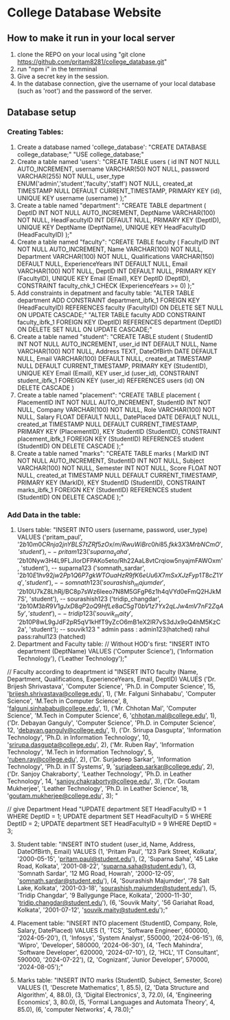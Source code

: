# College Database Website
## How to make it run in your local server
1. clone the REPO on your local using "git clone https://github.com/pritam8281/college_database.git"
2. run "npm i" in the termminal
3. Give a secret key in the session.
4. In the database connection, give the username of your local database (such as 'root') and the password of the server.
   
## Database setup
### Creating Tables:
1. Create a database named 'college_database': 
    "CREATE DATABASE college_database;"
      "USE college_database;"
2. Create a table named 'users': 
     "CREATE TABLE users (
      id INT NOT NULL AUTO_INCREMENT,
      username VARCHAR(50) NOT NULL,
      password VARCHAR(255) NOT NULL,
      user_type ENUM('admin','student','faculty','staff') NOT NULL,
      created_at TIMESTAMP NULL DEFAULT CURRENT_TIMESTAMP,
      PRIMARY KEY (id),
      UNIQUE KEY username (username) 
    );"
3. Create a table named "department": 
   "CREATE TABLE department (
  DeptID INT NOT NULL AUTO_INCREMENT,
  DeptName VARCHAR(100) NOT NULL,
  HeadFacultyID INT DEFAULT NULL,
  PRIMARY KEY (DeptID),
  UNIQUE KEY DeptName (DeptName),
  UNIQUE KEY HeadFacultyID (HeadFacultyID)
);"
4. Create a table named "faculty": 
   "CREATE TABLE faculty (
  FacultyID INT NOT NULL AUTO_INCREMENT,
  Name VARCHAR(100) NOT NULL,
  Department VARCHAR(100) NOT NULL,
  Qualifications VARCHAR(150) DEFAULT NULL,
  ExperienceYears INT DEFAULT NULL,
  Email VARCHAR(100) NOT NULL,
  DeptID INT DEFAULT NULL,
  PRIMARY KEY (FacultyID),
  UNIQUE KEY Email (Email),
  KEY DeptID (DeptID),
  CONSTRAINT faculty_chk_1 CHECK (ExperienceYears >= 0)
);"
5. Add constraints in depatment and faculty table: 
   "ALTER TABLE department
ADD CONSTRAINT department_ibfk_1
FOREIGN KEY (HeadFacultyID) REFERENCES faculty (FacultyID)
ON DELETE SET NULL
ON UPDATE CASCADE;"
   "ALTER TABLE faculty
ADD CONSTRAINT faculty_ibfk_1
FOREIGN KEY (DeptID) REFERENCES department (DeptID)
ON DELETE SET NULL
ON UPDATE CASCADE;"
6. Create a table named "student": 
   "CREATE TABLE student (
  StudentID INT NOT NULL AUTO_INCREMENT,
  user_id INT DEFAULT NULL,
  Name VARCHAR(100) NOT NULL,
  Address TEXT,
  DateOfBirth DATE DEFAULT NULL,
  Email VARCHAR(100) DEFAULT NULL,
  created_at TIMESTAMP NULL DEFAULT CURRENT_TIMESTAMP,
  PRIMARY KEY (StudentID),
  UNIQUE KEY Email (Email),
  KEY user_id (user_id),
  CONSTRAINT student_ibfk_1 FOREIGN KEY (user_id) REFERENCES users (id)
    ON DELETE CASCADE
)
7. Create a table named "placement":
   "CREATE TABLE placement (
  PlacementID INT NOT NULL AUTO_INCREMENT,
  StudentID INT NOT NULL,
  Company VARCHAR(100) NOT NULL,
  Role VARCHAR(100) NOT NULL,
  Salary FLOAT DEFAULT NULL,
  DatePlaced DATE DEFAULT NULL,
  created_at TIMESTAMP NULL DEFAULT CURRENT_TIMESTAMP,
  PRIMARY KEY (PlacementID),
  KEY StudentID (StudentID),
  CONSTRAINT placement_ibfk_1 FOREIGN KEY (StudentID) REFERENCES student (StudentID)
    ON DELETE CASCADE
);"
8. Create a table named "marks":
   "CREATE TABLE marks (
  MarkID INT NOT NULL AUTO_INCREMENT,
  StudentID INT NOT NULL,
  Subject VARCHAR(100) NOT NULL,
  Semester INT NOT NULL,
  Score FLOAT NOT NULL,
  created_at TIMESTAMP NULL DEFAULT CURRENT_TIMESTAMP,
  PRIMARY KEY (MarkID),
  KEY StudentID (StudentID),
  CONSTRAINT marks_ibfk_1 FOREIGN KEY (StudentID) REFERENCES student (StudentID)
    ON DELETE CASCADE
);"

### Add Data in the table:

1. Users table:
   "INSERT INTO users (username, password, user_type)
VALUES
('pritam_paul', '$2b$10$m0CRnja2jnYBLS7tZRf5zOx/m/RwuWiBrc0hi85.fkk3X3MrbNCmO', 'student'),  -- pritam123
('suparna_saha', '$2b$10$Nyw3H4L9FLJIorDFPAKo5eto/Rh22AaL8vtCrqiow5nyajmFAWOxm', 'student'), -- suparna123
('somnath_sardar', '$2b$10$E1hv92jw2Pp1Q6P7gkWTOuaHzR9fK6eUu6X7mSxXJzFyp1T8cZ1Yq', 'student'), -- somnath123
('sourashish_majumder', '$2b$10$U7kZ8LhRj/BC8p7sWz6Ieeo7N8M5GFgP6z1h4qVYd0eFmQ2HJkM7S', 'student'), -- sourashish123
('tridip_changdar', '$2b$10$M3bR9V1gJxD8qP2oQ9HfLe8aC5gT0bV1z7Yx2qLJw4mV7nF2ZqA5y', 'student'), -- tridip123
('souvik_maity', '$2b$10$P8wL9gJdF2pR5qV1kHfT9yZcO6mB1eX2lR7vS3dJx9oQ4hM5KzC2a', 'student'); -- souvik123 
" 
admin pass : admin123(hatched)
rahul pass:rahul123 (hatched)
2. Department and Faculty table:
   // Without HOD's first: 
   "INSERT INTO department (DeptName)
VALUES
('Computer Science'),
('Information Technology'),
('Leather Technology');"

// Faculty according to deaprtment id
   "INSERT INTO faculty (Name, Department, Qualifications, ExperienceYears, Email, DeptID)
VALUES
('Dr. Brijesh Shrivastava', 'Computer Science', 'Ph.D. in Computer Science', 15, 'brijesh.shrivastava@college.edu', 1),
('Mr. Falguni Sinhababu', 'Computer Science', 'M.Tech in Computer Science', 8, 'falguni.sinhababu@college.edu', 1),
('Mr. Chhotan Mal', 'Computer Science', 'M.Tech in Computer Science', 6, 'chhotan.mal@college.edu', 1),
('Dr. Debayan Ganguly', 'Computer Science', 'Ph.D. in Computer Science', 12, 'debayan.ganguly@college.edu', 1),
('Dr. Srirupa Dasgupta', 'Information Technology', 'Ph.D. in Information Technology', 10, 'srirupa.dasgupta@college.edu', 2),
('Mr. Ruben Ray', 'Information Technology', 'M.Tech in Information Technology', 5, 'ruben.ray@college.edu', 2),
('Dr. Surjadeep Sarkar', 'Information Technology', 'Ph.D. in IT Systems', 9, 'surjadeep.sarkar@college.edu', 2),
('Dr. Sanjoy Chakraborty', 'Leather Technology', 'Ph.D. in Leather Technology', 14, 'sanjoy.chakraborty@college.edu', 3),
('Dr. Goutam Mukherjee', 'Leather Technology', 'Ph.D. in Leather Science', 18, 'goutam.mukherjee@college.edu', 3); "

// give Department Head 
"UPDATE department SET HeadFacultyID = 1 WHERE DeptID = 1; 
UPDATE department SET HeadFacultyID = 5 WHERE DeptID = 2;
UPDATE department SET HeadFacultyID = 9 WHERE DeptID = 3; 

3. Student table:
   "INSERT INTO student (user_id, Name, Address, DateOfBirth, Email)
VALUES
(1, 'Pritam Paul', '123 Park Street, Kolkata', '2000-05-15', 'pritam.paul@student.edu'),
(2, 'Suparna Saha', '45 Lake Road, Kolkata', '2001-08-22', 'suparna.saha@student.edu'),
(3, 'Somnath Sardar', '12 MG Road, Howrah', '2000-12-05', 'somnath.sardar@student.edu'),
(4, 'Sourashish Majumder', '78 Salt Lake, Kolkata', '2001-03-18', 'sourashish.majumder@student.edu'),
(5, 'Tridip Changdar', '9 Ballygunge Place, Kolkata', '2000-11-30', 'tridip.changdar@student.edu'),
(6, 'Souvik Maity', '56 Gariahat Road, Kolkata', '2001-07-12', 'souvik.maity@student.edu');"

4. Placement table:
   "INSERT INTO placement (StudentID, Company, Role, Salary, DatePlaced)
VALUES
(1, 'TCS', 'Software Engineer', 600000, '2024-05-20'),
(1, 'Infosys', 'System Analyst', 550000, '2024-06-15'),
(6, 'Wipro', 'Developer', 580000, '2024-06-30'),
(4, 'Tech Mahindra', 'Software Developer', 620000, '2024-07-10'),
(2, 'HCL', 'IT Consultant', 590000, '2024-07-22'),
(2, 'Cognizant', 'Junior Developer', 570000, '2024-08-05');"

5. Marks table:
   "INSERT INTO marks (StudentID, Subject, Semester, Score)
VALUES
(1, 'Descrete Mathematics', 1, 85.5),
(2, 'Data Structure and Algorithm', 4, 88.0),
(3, 'Digital Electronics', 3, 72.0),
(4, 'Engineering Economics', 3, 80.0),
(5, 'Formal Languages and Automata Theory', 4, 85.0),
(6, 'computer Networks', 4, 78.0);"


